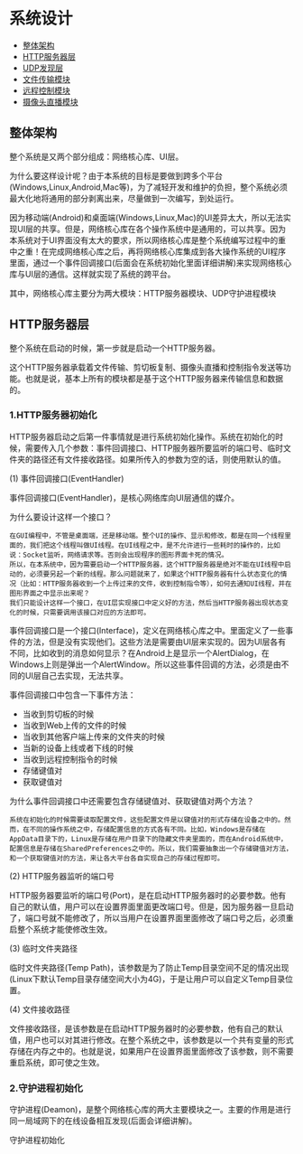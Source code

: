 # 系统设计
- [整体架构](#整体架构)
- [HTTP服务器层](#http服务器层)
- [UDP发现层](#udp发现层)
- [文件传输模块](#文件传输模块)
- [远程控制模块](#远程控制模块)
- [摄像头直播模块](#摄像头直播模块)

## 整体架构

整个系统是又两个部分组成：网络核心库、UI层。

为什么要这样设计呢？由于本系统的目标是要做到跨多个平台(Windows,Linux,Android,Mac等)，为了减轻开发和维护的负担，整个系统必须最大化地将通用的部分剥离出来，尽量做到一次编写，到处运行。

因为移动端(Android)和桌面端(Windows,Linux,Mac)的UI差异太大，所以无法实现UI层的共享。但是，网络核心库在各个操作系统中是通用的，可以共享。因为本系统对于UI界面没有太大的要求，所以网络核心库是整个系统编写过程中的重中之重！在完成网络核心库之后，再将网络核心库集成到各大操作系统的UI程序里面，通过一个事件回调接口(后面会在系统初始化里面详细讲解)来实现网络核心库与UI层的通信。这样就实现了系统的跨平台。

其中，网络核心库主要分为两大模块：HTTP服务器模块、UDP守护进程模块

## HTTP服务器层

整个系统在启动的时候，第一步就是启动一个HTTP服务器。

这个HTTP服务器承载着文件传输、剪切板复制、摄像头直播和控制指令发送等功能。也就是说，基本上所有的模块都是基于这个HTTP服务器来传输信息和数据的。

### __1.HTTP服务器初始化__

HTTP服务器启动之后第一件事情就是进行系统初始化操作。系统在初始化的时候，需要传入几个参数：事件回调接口、HTTP服务器所要监听的端口号、临时文件夹的路径还有文件接收路径。如果所传入的参数为空的话，则使用默认的值。

(1) 事件回调接口(EventHandler)

事件回调接口(EventHandler)，是核心网络库向UI层通信的媒介。

为什么要设计这样一个接口？
    
    在GUI编程中，不管是桌面端，还是移动端。整个UI的操作、显示和修改，都是在同一个线程里面的，我们把这个线程叫做UI线程。在UI线程之中，是不允许进行一些耗时的操作的，比如说：Socket监听，网络请求等。否则会出现程序的图形界面卡死的情况。
    所以，在本系统中，因为需要启动一个HTTP服务器，这个HTTP服务器是绝对不能在UI线程中启动的，必须要另起一个新的线程。那么问题就来了，如果这个HTTP服务器有什么状态变化的情况（比如：HTTP服务器收到一个上传过来的文件，收到控制指令等），如何去通知UI线程，并在图形界面之中显示出来呢？
    我们只能设计这样一个接口，在UI层实现接口中定义好的方法，然后当HTTP服务器出现状态变化的时候，只需要调用该接口对应的方法即可。

事件回调接口是一个接口(Interface)，定义在网络核心库之中。里面定义了一些事件的方法，但是没有实现他们。这些方法是需要由UI层来实现的。因为UI层各有不同，比如收到的消息如何显示？在Android上是显示一个AlertDialog，在Windows上则是弹出一个AlertWindow。所以这些事件回调的方法，必须是由不同的UI层自己去实现，无法共享。

事件回调接口中包含一下事件方法：
- 当收到剪切板的时候
- 当收到Web上传的文件的时候
- 当收到其他客户端上传来的文件夹的时候
- 当新的设备上线或者下线的时候
- 当收到远程控制指令的时候
- 存储键值对
- 获取键值对

为什么事件回调接口中还需要包含存储键值对、获取键值对两个方法？

    系统在初始化的时候需要读取配置文件，这些配置文件是以键值对的形式存储在设备之中的。然而，在不同的操作系统之中，存储配置信息的方式各有不同。比如，Windows是存储在AppData目录下的，Linux是存储在用户目录下的隐藏文件夹里面的，而在Android系统中，配置信息是存储在SharedPreferences之中的。所以，我们需要抽象出一个存储键值对方法，和一个获取键值对的方法，来让各大平台各自实现自己的存储过程即可。

(2) HTTP服务器监听的端口号

HTTP服务器要监听的端口号(Port)，是在启动HTTP服务器时的必要参数。他有自己的默认值，用户可以在设置界面里面更改端口号。但是，因为服务器一旦启动了，端口号就不能修改了，所以当用户在设置界面里面修改了端口号之后，必须重启整个系统才能使修改生效。

(3) 临时文件夹路径

临时文件夹路径(Temp Path)，该参数是为了防止Temp目录空间不足的情况出现(Linux下默认Temp目录存储空间大小为4G)，于是让用户可以自定义Temp目录位置。

(4) 文件接收路径

文件接收路径，是该参数是在启动HTTP服务器时的必要参数，他有自己的默认值，用户也可以对其进行修改。在整个系统之中，该参数是以一个共有变量的形式存储在内存之中的。也就是说，如果用户在设置界面里面修改了该参数，则不需要重启系统，即可使之生效。

### __2.守护进程初始化__

守护进程(Deamon)，是整个网络核心库的两大主要模块之一。主要的作用是进行同一局域网下的在线设备相互发现(后面会详细讲解)。

守护进程初始化
